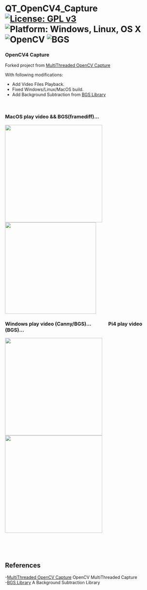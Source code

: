 # QT_OpenCV4_Capture [![License: GPL v3](https://img.shields.io/badge/License-GPLv3-blue.svg)](https://www.gnu.org/licenses/gpl-3.0) ![Platform: Windows, Linux, OS X](https://img.shields.io/badge/Platform-Win10_64%2C%20Linux%2C%20OS%20X-blue.svg) ![OpenCV](https://img.shields.io/badge/OpenCV-4.x-blue.svg) ![BGS](https://img.shields.io/badge/BGSlib-3.0.0-blue.svg) <br>
### OpenCV4 Capture

Forked project from [MultiThreaded OpenCV Capture](https://code.google.com/archive/p/qt-opencv-multithreaded/wikis/Documentation.wiki) <br>

With following modifications: <br>
  - Add Video Files Playback. <br>
  - Fixed Windows/Linux/MacOS build. <br>
  - Add Background Subtraction from [BGS Library](https://github.com/andrewssobral/bgslibrary) <br>
<br>

### MacOS play video && BGS(framediff)... <br>
<img src="pic/QT_OpenCV4_BigBunny.gif" width=320> <img src="pic/QT_OpenCV4_Capture.gif" width=300>
<br>

### Windows play video (Canny/BGS)... &emsp;&emsp;&emsp; Pi4 play video (BGS)... <br>
<img src="pic/QT_OpenCV4_Capture_Windows.gif" width=320> <img src="pic/QT_OpenCV4_CapturePi4.gif" width=320>


<br>
<br>
<br>

## References <br>
  -[MultiThreaded OpenCV Capture](https://code.google.com/archive/p/qt-opencv-multithreaded/wikis/Documentation.wiki) OpenCV MultiThreaded Capture<br>
  -[BGS Library](https://github.com/andrewssobral/bgslibrary) A Background Subtraction Library<br>
 
